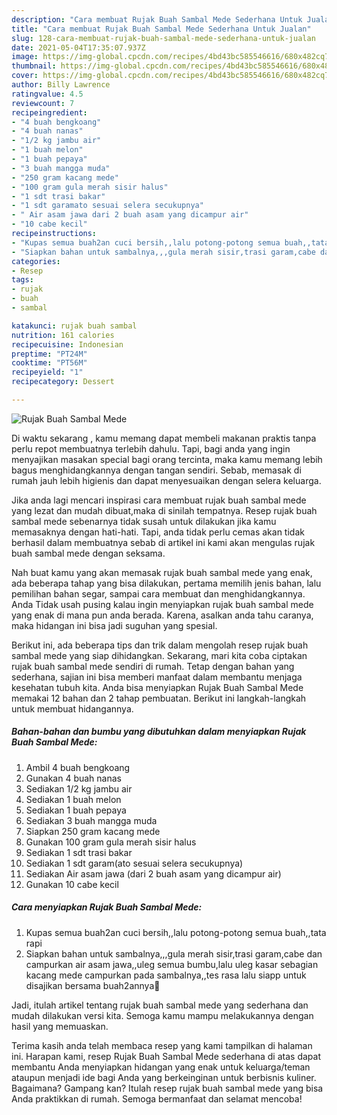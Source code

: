 ```yaml
---
description: "Cara membuat Rujak Buah Sambal Mede Sederhana Untuk Jualan"
title: "Cara membuat Rujak Buah Sambal Mede Sederhana Untuk Jualan"
slug: 128-cara-membuat-rujak-buah-sambal-mede-sederhana-untuk-jualan
date: 2021-05-04T17:35:07.937Z
image: https://img-global.cpcdn.com/recipes/4bd43bc585546616/680x482cq70/rujak-buah-sambal-mede-foto-resep-utama.jpg
thumbnail: https://img-global.cpcdn.com/recipes/4bd43bc585546616/680x482cq70/rujak-buah-sambal-mede-foto-resep-utama.jpg
cover: https://img-global.cpcdn.com/recipes/4bd43bc585546616/680x482cq70/rujak-buah-sambal-mede-foto-resep-utama.jpg
author: Billy Lawrence
ratingvalue: 4.5
reviewcount: 7
recipeingredient:
- "4 buah bengkoang"
- "4 buah nanas"
- "1/2 kg jambu air"
- "1 buah melon"
- "1 buah pepaya"
- "3 buah mangga muda"
- "250 gram kacang mede"
- "100 gram gula merah sisir halus"
- "1 sdt trasi bakar"
- "1 sdt garamato sesuai selera secukupnya"
- " Air asam jawa dari 2 buah asam yang dicampur air"
- "10 cabe kecil"
recipeinstructions:
- "Kupas semua buah2an cuci bersih,,lalu potong-potong semua buah,,tata rapi"
- "Siapkan bahan untuk sambalnya,,,gula merah sisir,trasi garam,cabe dan campurkan air asam jawa,,uleg semua bumbu,lalu uleg kasar sebagian kacang mede campurkan pada sambalnya,,tes rasa lalu siapp untuk disajikan bersama buah2annya🤗"
categories:
- Resep
tags:
- rujak
- buah
- sambal

katakunci: rujak buah sambal 
nutrition: 161 calories
recipecuisine: Indonesian
preptime: "PT24M"
cooktime: "PT56M"
recipeyield: "1"
recipecategory: Dessert

---
```



![Rujak Buah Sambal Mede](https://img-global.cpcdn.com/recipes/4bd43bc585546616/680x482cq70/rujak-buah-sambal-mede-foto-resep-utama.jpg)

Di waktu  sekarang , kamu memang dapat membeli makanan praktis tanpa perlu repot membuatnya terlebih dahulu. Tapi, bagi anda yang ingin menyajikan masakan special bagi orang tercinta, maka kamu memang lebih bagus menghidangkannya dengan tangan sendiri. Sebab, memasak di rumah jauh lebih higienis dan dapat menyesuaikan dengan selera keluarga.

Jika anda lagi mencari inspirasi cara membuat rujak buah sambal mede yang lezat dan mudah dibuat,maka di sinilah tempatnya. Resep rujak buah sambal mede  sebenarnya tidak susah untuk dilakukan jika kamu memasaknya dengan hati-hati. Tapi, anda tidak perlu cemas akan tidak berhasil dalam membuatnya 
sebab di artikel ini kami akan mengulas rujak buah sambal mede dengan seksama.  



Nah buat kamu yang akan memasak rujak buah sambal mede yang enak, ada beberapa tahap yang bisa dilakukan, pertama memilih jenis bahan, lalu pemilihan bahan segar, sampai cara membuat dan menghidangkannya. Anda Tidak usah pusing kalau ingin menyiapkan rujak buah sambal mede yang enak di mana pun anda berada. Karena, asalkan anda  tahu caranya, maka hidangan ini bisa jadi suguhan yang spesial.

Berikut ini, ada beberapa tips dan trik dalam mengolah resep rujak buah sambal mede yang siap dihidangkan. Sekarang, mari kita coba ciptakan rujak buah sambal mede sendiri di rumah. Tetap dengan bahan yang sederhana, sajian ini bisa memberi manfaat dalam membantu menjaga kesehatan tubuh kita. Anda bisa menyiapkan Rujak Buah Sambal Mede memakai 12 bahan dan 2 tahap pembuatan. Berikut ini langkah-langkah untuk membuat hidangannya.

<!--inarticleads1-->

##### Bahan-bahan dan bumbu yang dibutuhkan dalam menyiapkan Rujak Buah Sambal Mede:

1. Ambil 4 buah bengkoang
1. Gunakan 4 buah nanas
1. Sediakan 1/2 kg jambu air
1. Sediakan 1 buah melon
1. Sediakan 1 buah pepaya
1. Sediakan 3 buah mangga muda
1. Siapkan 250 gram kacang mede
1. Gunakan 100 gram gula merah sisir halus
1. Sediakan 1 sdt trasi bakar
1. Sediakan 1 sdt garam(ato sesuai selera secukupnya)
1. Sediakan  Air asam jawa (dari 2 buah asam yang dicampur air)
1. Gunakan 10 cabe kecil




<!--inarticleads2-->

##### Cara menyiapkan Rujak Buah Sambal Mede:

1. Kupas semua buah2an cuci bersih,,lalu potong-potong semua buah,,tata rapi
1. Siapkan bahan untuk sambalnya,,,gula merah sisir,trasi garam,cabe dan campurkan air asam jawa,,uleg semua bumbu,lalu uleg kasar sebagian kacang mede campurkan pada sambalnya,,tes rasa lalu siapp untuk disajikan bersama buah2annya🤗




Jadi, itulah artikel tentang  rujak buah sambal mede  yang sederhana dan mudah dilakukan versi kita. Semoga kamu mampu melakukannya dengan hasil yang memuaskan. 

Terima kasih anda telah membaca resep yang kami tampilkan di halaman ini. Harapan kami, resep  Rujak Buah Sambal Mede sederhana di atas dapat membantu Anda menyiapkan hidangan yang enak untuk keluarga/teman ataupun menjadi ide bagi Anda yang berkeinginan untuk berbisnis kuliner. Bagaimana? Gampang kan? Itulah resep rujak buah sambal mede yang bisa Anda praktikkan di rumah. Semoga bermanfaat dan selamat mencoba!

